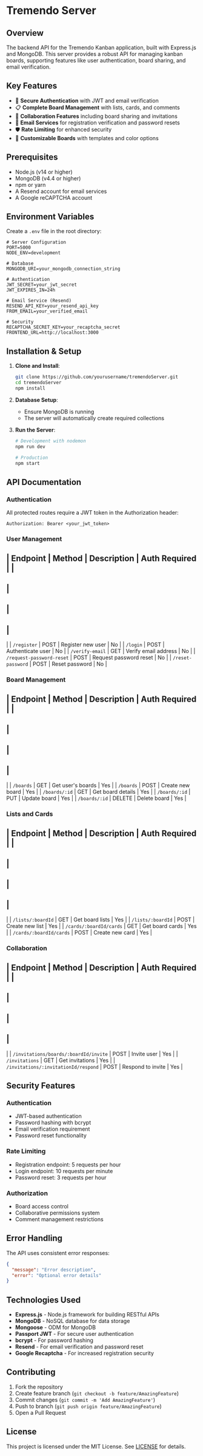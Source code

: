 # Tremendo Server

## Overview
The backend API for the Tremendo Kanban application, built with Express.js and MongoDB. This server provides a robust API for managing kanban boards, supporting features like user authentication, board sharing, and email verification.

## Key Features
- 🔐 **Secure Authentication** with JWT and email verification
- 📋 **Complete Board Management** with lists, cards, and comments
- 👥 **Collaboration Features** including board sharing and invitations
- 📨 **Email Services** for registration verification and password resets
- 🛡️ **Rate Limiting** for enhanced security
- 🎨 **Customizable Boards** with templates and color options

## Prerequisites
- Node.js (v14 or higher)
- MongoDB (v4.4 or higher)
- npm or yarn
- A Resend account for email services
- A Google reCAPTCHA account

## Environment Variables
Create a `.env` file in the root directory:

```plaintext
# Server Configuration
PORT=5000
NODE_ENV=development

# Database
MONGODB_URI=your_mongodb_connection_string

# Authentication
JWT_SECRET=your_jwt_secret
JWT_EXPIRES_IN=24h

# Email Service (Resend)
RESEND_API_KEY=your_resend_api_key
FROM_EMAIL=your_verified_email

# Security
RECAPTCHA_SECRET_KEY=your_recaptcha_secret
FRONTEND_URL=http://localhost:3000
```

## Installation & Setup

1. **Clone and Install**:
    ```bash
    git clone https://github.com/yourusername/tremendoServer.git
    cd tremendoServer
    npm install
    ```

2. **Database Setup**:
    - Ensure MongoDB is running
    - The server will automatically create required collections

3. **Run the Server**:
    ```bash
    # Development with nodemon
    npm run dev

    # Production
    npm start
    ```

## API Documentation

### Authentication
All protected routes require a JWT token in the Authorization header:
```
Authorization: Bearer <your_jwt_token>
```

### User Management
|
 Endpoint 
|
 Method 
|
 Description 
|
 Auth Required 
|
|
----------
|
---------
|
-------------
|
---------------
|
|
`/register`
|
 POST 
|
 Register new user 
|
 No 
|
|
`/login`
|
 POST 
|
 Authenticate user 
|
 No 
|
|
`/verify-email`
|
 GET 
|
 Verify email address 
|
 No 
|
|
`/request-password-reset`
|
 POST 
|
 Request password reset 
|
 No 
|
|
`/reset-password`
|
 POST 
|
 Reset password 
|
 No 
|

### Board Management
|
 Endpoint 
|
 Method 
|
 Description 
|
 Auth Required 
|
|
----------
|
---------
|
-------------
|
---------------
|
|
`/boards`
|
 GET 
|
 Get user's boards 
|
 Yes 
|
|
`/boards`
|
 POST 
|
 Create new board 
|
 Yes 
|
|
`/boards/:id`
|
 GET 
|
 Get board details 
|
 Yes 
|
|
`/boards/:id`
|
 PUT 
|
 Update board 
|
 Yes 
|
|
`/boards/:id`
|
 DELETE 
|
 Delete board 
|
 Yes 
|

### Lists and Cards
|
 Endpoint 
|
 Method 
|
 Description 
|
 Auth Required 
|
|
----------
|
---------
|
-------------
|
---------------
|
|
`/lists/:boardId`
|
 GET 
|
 Get board lists 
|
 Yes 
|
|
`/lists/:boardId`
|
 POST 
|
 Create new list 
|
 Yes 
|
|
`/cards/:boardId/cards`
|
 GET 
|
 Get board cards 
|
 Yes 
|
|
`/cards/:boardId/cards`
|
 POST 
|
 Create new card 
|
 Yes 
|

### Collaboration
|
 Endpoint 
|
 Method 
|
 Description 
|
 Auth Required 
|
|
----------
|
---------
|
-------------
|
---------------
|
|
`/invitations/boards/:boardId/invite`
|
 POST 
|
 Invite user 
|
 Yes 
|
|
`/invitations`
|
 GET 
|
 Get invitations 
|
 Yes 
|
|
`/invitations/:invitationId/respond`
|
 POST 
|
 Respond to invite 
|
 Yes 
|

## Security Features

### Authentication
- JWT-based authentication
- Password hashing with bcrypt
- Email verification requirement
- Password reset functionality

### Rate Limiting
- Registration endpoint: 5 requests per hour
- Login endpoint: 10 requests per minute
- Password reset: 3 requests per hour

### Authorization
- Board access control
- Collaborative permissions system
- Comment management restrictions

## Error Handling
The API uses consistent error responses:
```json
{
  "message": "Error description",
  "error": "Optional error details"
}
```

## Technologies Used
- **Express.js** - Node.js framework for building RESTful APIs
- **MongoDB** - NoSQL database for data storage
- **Mongoose** - ODM for MongoDB
- **Passport JWT** - For secure user authentication
- **bcrypt** - For password hashing
- **Resend** - For email verification and password reset
- **Google Recaptcha** - For increased registration security

## Contributing
1. Fork the repository
2. Create feature branch (`git checkout -b feature/AmazingFeature`)
3. Commit changes (`git commit -m 'Add AmazingFeature'`)
4. Push to branch (`git push origin feature/AmazingFeature`)
5. Open a Pull Request

## License
This project is licensed under the MIT License. See [LICENSE](LICENSE) for details.


<!-- # Tremendo Server

## Overview
This is the backend API for the Tremendo Kanban application, built with Express.js, Mongoose, and MongoDB. It provides all the necessary endpoints to manage boards, tasks, and user data.

## Prerequisites
Before running this project, make sure you have the following installed:
- **Node.js** (v14 or higher)
- **MongoDB**
- **npm** or **yarn**

## Environment Variables
Create a `.env` file in the root directory with the following variables:

```plaintext
PORT=5000
MONGODB_URI=
JWT_SECRET=your_jwt_secret
NODE_ENV=development
```

## Installation & Setup

1. **Clone the repository**:

    ```bash
    git clone 
    cd tremendoServer
    ```

2. **Install dependencies**:

    ```bash
    npm install
    ```

3. **Start the server**:

    - **Development mode**:

        ```bash
        npm run dev
        ```

    - **Production mode**:

        ```bash
        npm start
        ```

## API Endpoints

### User Routes (`user.js`)
These routes handle user management, including authentication, password reset, and email verification.

- **`POST /register`** - Register a new user (rate-limited).
- **`POST /login`** - Log in a user.
- **`POST /request-password-reset`** - Request a password reset link.
- **`POST /reset-password`** - Reset a user's password.
- **`POST /logout`** - Log out a user.
- **`GET /verify-email`** - Verify a user's email.
- **`POST /resend-verification`** - Resend the email verification link.
- **`GET /`** - Get authenticated user data.

### Board Routes (`board.js`)
These routes allow users to manage Kanban boards.

- **`GET /`** - Retrieve all boards for the authenticated user.
- **`POST /`** - Create a new board.
- **`GET /:id`** - Retrieve details of a specific board by ID.
- **`PUT /:id`** - Update a specific board.
- **`DELETE /:id`** - Delete a board.

### List Routes (`list.js`)
These routes manage lists within a specific board.

- **`GET /:boardId`** - Get all lists within a specified board.
- **`POST /:boardId`** - Create a new list within a specified board.
- **`PUT /:id`** - Update a specific list.
- **`DELETE /:id`** - Delete a specific list.

### Card Routes (`card.js`)
These routes manage cards within lists on a board.

- **`GET /:boardId/cards`** - Retrieve all cards within a specified board.
- **`POST /:boardId/cards`** - Create a new card within a board.
- **`GET /cards/:id`** - Retrieve details of a specific card by ID.
- **`PUT /cards/:id`** - Update a specific card.
- **`DELETE /cards/:id`** - Delete a specific card.
- **`POST /cards/:id/comments`** - Add a comment to a specific card.
- **`DELETE /cards/:cardId/comments/:commentId`** - Delete a comment from a specific card.

## Technologies Used
- **Express.js** - Node.js framework for building RESTful APIs.
- **MongoDB** - NoSQL database for data storage.
- **Mongoose** - ODM for MongoDB.
- **Passport JWT (JSON Web Tokens)** - For secure user authentication.
- **bcrypt** - For password hashing.
- **Resend** - For email verification and password reset.
- **Google Recaptcha** - For increased registration security.


## Running Tests
Run the following command to execute tests:

```bash
npm test
```


## Contributing
1. Fork the repository.
2. Create your feature branch: `git checkout -b feature/YourFeature`.
3. Commit your changes: `git commit -m 'Add some feature'`.
4. Push to the branch: `git push origin feature/YourFeature`.
5. Open a pull request.

## License
This project is licensed under the MIT License. -->
